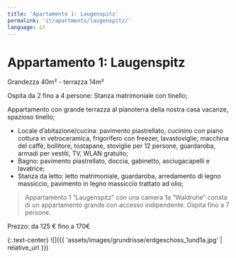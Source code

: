 ```yaml
---
title: 'Apartamento 1: Laugenspitz'
permalink: 'it/apartments/laugenspitz/'
language: it
---
```


# Appartamento 1: Laugenspitz

Grandezza 40m² - terrazza 14m²

Ospita da  2 fino a 4 persone: Stanza matrimoniale con tinello;

Appartamento con grande terrazza al pianoterra della nostra casa vacanze, spazioso tinello;

* Locale d’abitazione/cucina: pavimento piastrellato, cucinino con piano cottura in vetroceramica, frigorifero con freezer, lavastoviglie, macchina del caffè, bollitore, tostapane, stoviglie per 12 persone, guardaroba, armadi per vestiti, TV, WLAN gratuito;
* Bagno: pavimento piastrellato, doccia, gabinetto, asciugacapelli e lavatrice;
* Stanza da letto: letto matrimoniale, guardaroba, arredamento di legno massiccio, pavimento in legno massiccio trattato ad olio;

> Appartamento 1 “Laugenspitz” con una camera 1a “Waldruhe” consta di un appartamento grande con accesso indipendente. Ospita fino a 7 persone.

Prezzo: da 125 € fino a 170€

{:.text-center}
![]({{ 'assets/images/grundrisse/erdgeschoss_1und1a.jpg' | relative_url }})
